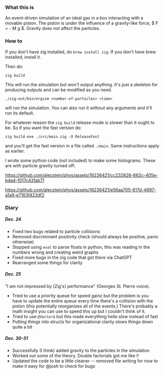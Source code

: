### What this is

An event-driven simulation of an ideal gas in a box interacting with a movable piston. The piston is under the influence of a gravity-like force, $ F = - M g $. Gravity does not affect the particles.

### How to

If you don't have zig installed, do  `brew install zig`.  If you don't have brew installed, install it. 

Then do:

`zig build`

This will run the simulation but won't output anything. It's just a skeleton for producing outputs and can be modified as you need.

`./zig-out/bin/ergsim <number-of-particles> <time>`

will run the simulation. You can also run it without any arguments and it'll run its default.

For whatever reason the `zig build` release mode is slower than it ought to be. So if you want the fast version do:

```
zig build-exe ./src/main.zig -O ReleaseFast
```

and you'll get the fast version in a file called `./main`. Same instructions apply as earlier.

I wrote some python code (not included) to make some histograms. These are with particle gravity turned off:

https://github.com/alecstein/phys/assets/16236421/cc232826-662c-405e-bda4-f017c42fab71

https://github.com/alecstein/phys/assets/16236421/e56aa705-617d-4697-a1a9-e7163f423df2


### Diary

##### Dec. 24

* Fixed two bugs related to particle collisions 
* Removed discriminant positivity check (should always be positive, panic otherwise)
* Stopped using `eval` to parse floats in python, this was reading in the numbers wrong and creating weird graphs
* Fixed more bugs in the zig code that got there via ChatGPT
* Rearranged some things for clarity

##### Dec. 25

"I am not impressed by [Zig's] performance" (Georges St. Pierre voice).

* Tried to use a priority queue for speed gainz but the problem is you have to update the entire queue every time there's a collision with the piston (this potentially reorganizes all of the events.) There's probably a math insight you can use to speed this up but I couldn't think of it.
* Tried to use `@Vector`s but this made everything hella slow instead of fast
* Putting things into structs for organizational clarity slows things down quite a bit

##### Dec. 30-31

* Successfully (I think) added gravity to the particles in the simulation
* Worked out some of the theory. Double factorials got me like !!
* Updated the code to be a little cleaner -- removed file writing for now to make it easy for @josh to check for bugs
